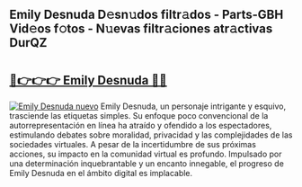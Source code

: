 ## Emily Desnuda D𝚎sn𝚞dos filtr𝚊dos - Parts-GBH Vid𝚎os f𝚘tos - N𝚞evas filtr𝚊ciones atr𝚊ctivas DurQZ

# <h2><a href="http://mbdl74.tromn.icu/?c=Emily+Desnuda">🔗👉👉👉 Emily Desnuda 🔗🔗</a></h2>

[![Emily Desnuda nuevo](https://i.imgur.com/pEAQMta.gif)](http://mbdl74.tromn.icu/?c=Emily+Desnuda)
Emily Desnuda, un personaje intrigante y esquivo, trasciende las etiquetas simples. Su enfoque poco convencional de la autorrepresentación en línea ha atraído y ofendido a los espectadores, estimulando debates sobre moralidad, privacidad y las complejidades de las sociedades virtuales. A pesar de la incertidumbre de sus próximas acciones, su impacto en la comunidad virtual es profundo. Impulsado por una determinación inquebrantable y un encanto innegable, el progreso de Emily Desnuda en el ámbito digital es implacable.

